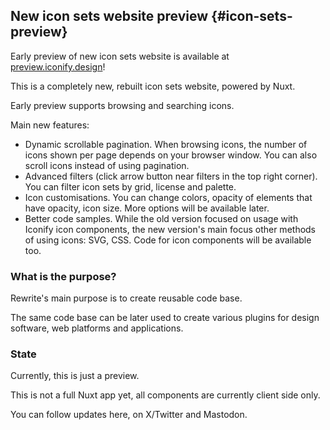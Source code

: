 ## New icon sets website preview {#icon-sets-preview}

Early preview of new icon sets website is available at [preview.iconify.design](https://preview.iconify.design/)!

This is a completely new, rebuilt icon sets website, powered by Nuxt.

Early preview supports browsing and searching icons.

Main new features:
- Dynamic scrollable pagination. When browsing icons, the number of icons shown per page depends on your browser window. You can also scroll icons instead of using pagination.
- Advanced filters (click arrow button near filters in the top right corner). You can filter icon sets by grid, license and palette.
- Icon customisations. You can change colors, opacity of elements that have opacity, icon size. More options will be available later.
- Better code samples. While the old version focused on usage with Iconify icon components, the new version's main focus other methods of using icons: SVG, CSS. Code for icon components will be available too.

### What is the purpose?

Rewrite's main purpose is to create reusable code base.

The same code base can be later used to create various plugins for design software, web platforms and applications.

### State

Currently, this is just a preview.

This is not a full Nuxt app yet, all components are currently client side only.

You can follow updates here, on X/Twitter and Mastodon.
